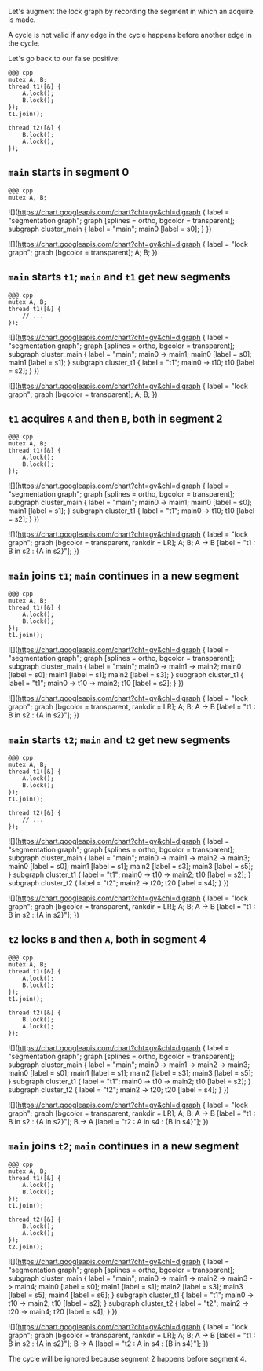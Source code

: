 <!SLIDE>
Let's augment the lock graph by recording the segment in which an acquire is
made.

A cycle is not valid if any edge in the cycle happens before another edge in
the cycle.


<!SLIDE graph_example lock_graph_with_segments>
Let's go back to our false positive:

    @@@ cpp
    mutex A, B;
    thread t1([&] {
        A.lock();
        B.lock();
    });
    t1.join();

    thread t2([&] {
        B.lock();
        A.lock();
    });


<!SLIDE graph_example lock_graph_with_segments>
## `main` starts in segment 0

    @@@ cpp
    mutex A, B;

![](https://chart.googleapis.com/chart?cht=gv&chl=digraph {
    label = "segmentation graph";
    graph [splines = ortho, bgcolor = transparent];
    subgraph cluster_main {
        label = "main";
        main0 [label = s0];
    }
})

![](https://chart.googleapis.com/chart?cht=gv&chl=digraph {
    label = "lock graph";
    graph [bgcolor = transparent];
    A; B;
})


<!SLIDE graph_example lock_graph_with_segments>
## `main` starts `t1`; `main` and `t1` get new segments

    @@@ cpp
    mutex A, B;
    thread t1([&] {
        // ...
    });

![](https://chart.googleapis.com/chart?cht=gv&chl=digraph {
    label = "segmentation graph";
    graph [splines = ortho, bgcolor = transparent];
    subgraph cluster_main {
        label = "main";
        main0 -> main1;
        main0 [label = s0];
        main1 [label = s1];
    }
    subgraph cluster_t1 {
        label = "t1";
        main0 -> t10;
        t10 [label = s2];
    }
})

![](https://chart.googleapis.com/chart?cht=gv&chl=digraph {
    label = "lock graph";
    graph [bgcolor = transparent];
    A; B;
})


<!SLIDE graph_example lock_graph_with_segments>
## `t1` acquires `A` and then `B`, both in segment 2

    @@@ cpp
    mutex A, B;
    thread t1([&] {
        A.lock();
        B.lock();
    });

![](https://chart.googleapis.com/chart?cht=gv&chl=digraph {
    label = "segmentation graph";
    graph [splines = ortho, bgcolor = transparent];
    subgraph cluster_main {
        label = "main";
        main0 -> main1;
        main0 [label = s0];
        main1 [label = s1];
    }
    subgraph cluster_t1 {
        label = "t1";
        main0 -> t10;
        t10 [label = s2];
    }
})

![](https://chart.googleapis.com/chart?cht=gv&chl=digraph {
    label = "lock graph";
    graph [bgcolor = transparent, rankdir = LR];
    A; B;
    A -> B [label = "t1 : B in s2 : {A in s2}"];
})


<!SLIDE graph_example lock_graph_with_segments>
## `main` joins `t1`; `main` continues in a new segment

    @@@ cpp
    mutex A, B;
    thread t1([&] {
        A.lock();
        B.lock();
    });
    t1.join();

![](https://chart.googleapis.com/chart?cht=gv&chl=digraph {
    label = "segmentation graph";
    graph [splines = ortho, bgcolor = transparent];
    subgraph cluster_main {
        label = "main";
        main0 -> main1 -> main2;
        main0 [label = s0];
        main1 [label = s1];
        main2 [label = s3];
    }
    subgraph cluster_t1 {
        label = "t1";
        main0 -> t10 -> main2;
        t10 [label = s2];
    }
})

![](https://chart.googleapis.com/chart?cht=gv&chl=digraph {
    label = "lock graph";
    graph [bgcolor = transparent, rankdir = LR];
    A; B;
    A -> B [label = "t1 : B in s2 : {A in s2}"];
})


<!SLIDE graph_example lock_graph_with_segments source_code_230P>
## `main` starts `t2`; `main` and `t2` get new segments

    @@@ cpp
    mutex A, B;
    thread t1([&] {
        A.lock();
        B.lock();
    });
    t1.join();

    thread t2([&] {
        // ...
    });

![](https://chart.googleapis.com/chart?cht=gv&chl=digraph {
    label = "segmentation graph";
    graph [splines = ortho, bgcolor = transparent];
    subgraph cluster_main {
        label = "main";
        main0 -> main1 -> main2 -> main3;
        main0 [label = s0];
        main1 [label = s1];
        main2 [label = s3];
        main3 [label = s5];
    }
    subgraph cluster_t1 {
        label = "t1";
        main0 -> t10 -> main2;
        t10 [label = s2];
    }
    subgraph cluster_t2 {
        label = "t2";
        main2 -> t20;
        t20 [label = s4];
    }
})

![](https://chart.googleapis.com/chart?cht=gv&chl=digraph {
    label = "lock graph";
    graph [bgcolor = transparent, rankdir = LR];
    A; B;
    A -> B [label = "t1 : B in s2 : {A in s2}"];
})


<!SLIDE graph_example lock_graph_with_segments source_code_230P>
## `t2` locks `B` and then `A`, both in segment 4

    @@@ cpp
    mutex A, B;
    thread t1([&] {
        A.lock();
        B.lock();
    });
    t1.join();

    thread t2([&] {
        B.lock();
        A.lock();
    });

![](https://chart.googleapis.com/chart?cht=gv&chl=digraph {
    label = "segmentation graph";
    graph [splines = ortho, bgcolor = transparent];
    subgraph cluster_main {
        label = "main";
        main0 -> main1 -> main2 -> main3;
        main0 [label = s0];
        main1 [label = s1];
        main2 [label = s3];
        main3 [label = s5];
    }
    subgraph cluster_t1 {
        label = "t1";
        main0 -> t10 -> main2;
        t10 [label = s2];
    }
    subgraph cluster_t2 {
        label = "t2";
        main2 -> t20;
        t20 [label = s4];
    }
})

![](https://chart.googleapis.com/chart?cht=gv&chl=digraph {
    label = "lock graph";
    graph [bgcolor = transparent, rankdir = LR];
    A; B;
    A -> B [label = "t1 : B in s2 : {A in s2}"];
    B -> A [label = "t2 : A in s4 : {B in s4}"];
})


<!SLIDE graph_example lock_graph_with_segments source_code_230P>
## `main` joins `t2`; `main` continues in a new segment

    @@@ cpp
    mutex A, B;
    thread t1([&] {
        A.lock();
        B.lock();
    });
    t1.join();

    thread t2([&] {
        B.lock();
        A.lock();
    });
    t2.join();

![](https://chart.googleapis.com/chart?cht=gv&chl=digraph {
    label = "segmentation graph";
    graph [splines = ortho, bgcolor = transparent];
    subgraph cluster_main {
        label = "main";
        main0 -> main1 -> main2 -> main3 -> main4;
        main0 [label = s0];
        main1 [label = s1];
        main2 [label = s3];
        main3 [label = s5];
        main4 [label = s6];
    }
    subgraph cluster_t1 {
        label = "t1";
        main0 -> t10 -> main2;
        t10 [label = s2];
    }
    subgraph cluster_t2 {
        label = "t2";
        main2 -> t20 -> main4;
        t20 [label = s4];
    }
})

![](https://chart.googleapis.com/chart?cht=gv&chl=digraph {
    label = "lock graph";
    graph [bgcolor = transparent, rankdir = LR];
    A; B;
    A -> B [label = "t1 : B in s2 : {A in s2}"];
    B -> A [label = "t2 : A in s4 : {B in s4}"];
})


<!SLIDE>
The cycle will be ignored because segment 2 happens before segment 4.
